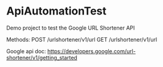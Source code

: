 # ApiAutomationTest

Demo project to test the Google URL Shortener API

Methods:
POST /urlshortener/v1/url
GET /urlshortener/v1/url

Google api doc:
https://developers.google.com/url-shortener/v1/getting_started
